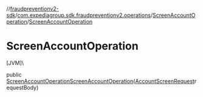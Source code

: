 //[fraudpreventionv2-sdk](../../../index.md)/[com.expediagroup.sdk.fraudpreventionv2.operations](../index.md)/[ScreenAccountOperation](index.md)/[ScreenAccountOperation](-screen-account-operation.md)

# ScreenAccountOperation

[JVM]\

public [ScreenAccountOperation](index.md)[ScreenAccountOperation](-screen-account-operation.md)([AccountScreenRequest](../../com.expediagroup.sdk.fraudpreventionv2.models/-account-screen-request/index.md)requestBody)
